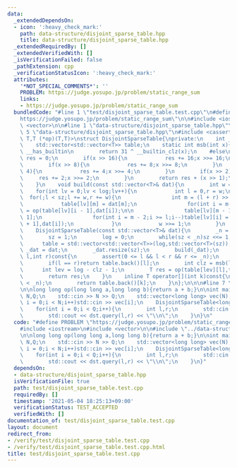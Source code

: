 ```yaml
---
data:
  _extendedDependsOn:
  - icon: ':heavy_check_mark:'
    path: data-structure/disjoint_sparse_table.hpp
    title: data-structure/disjoint_sparse_table.hpp
  _extendedRequiredBy: []
  _extendedVerifiedWith: []
  _isVerificationFailed: false
  _pathExtension: cpp
  _verificationStatusIcon: ':heavy_check_mark:'
  attributes:
    '*NOT_SPECIAL_COMMENTS*': ''
    PROBLEM: https://judge.yosupo.jp/problem/static_range_sum
    links:
    - https://judge.yosupo.jp/problem/static_range_sum
  bundledCode: "#line 1 \"test/disjoint_sparse_table.test.cpp\"\n#define PROBLEM \"\
    https://judge.yosupo.jp/problem/static_range_sum\"\n\n#include <iostream>\n#include\
    \ <vector>\n\n#line 1 \"data-structure/disjoint_sparse_table.hpp\"\n\n\n\n#line\
    \ 5 \"data-structure/disjoint_sparse_table.hpp\"\n#include <cassert>\n\ntemplate<class\
    \ T,T (*op)(T,T)>\nstruct DisjointSparseTable{\nprivate:\n    int _n,log,sz;\n\
    \    std::vector<std::vector<T>> table;\n    static int msb(int x){\n    #ifdef\
    \ __has_builtin\n        return 31 ^ __builtin_clz(x);\n    #else\n        int\
    \ res = 0;\n        if(x >> 16){\n            res += 16;x >>= 16;\n        }\n\
    \        if(x >> 8){\n            res += 8;x >>= 8;\n        }\n        if(x >>\
    \ 4){\n            res += 4;x >>= 4;\n        }\n        if(x >> 2){\n       \
    \     res += 2;x >>= 2;\n        }\n        return res + (x >> 1);\n    #endif\n\
    \    }\n    void build(const std::vector<T>& dat){\n        int w = sz;\n    \
    \    for(int lv = 0;lv < log;lv++){\n            int l = 0,r = w;\n          \
    \  for(;l < sz;l += w,r += w){\n                int m = (l + r) >> 1;\n\n    \
    \            table[lv][m] = dat[m];\n                for(int i = m + 1;i < r;i++)table[lv][i]\
    \ = op(table[lv][i - 1],dat[i]);\n\n                table[lv][m - 1] = dat[m -\
    \ 1];\n                for(int i = m - 2;i >= l;i--)table[lv][i] = op(table[lv][i\
    \ + 1],dat[i]);\n            }\n            w >>= 1;\n        }\n    }\n\npublic:\n\
    \    DisjointSparseTable(const std::vector<T>& dat){\n        _n = dat.size();\n\
    \        sz = 1;\n        log = 0;\n        while(sz < _n)sz <<= 1,log++;\n  \
    \      table = std::vector<std::vector<T>>(log,std::vector<T>(sz));\n        std::vector<T>\
    \ _dat = dat;\n        _dat.resize(sz);\n        build(_dat);\n    }\n    T query(int\
    \ l,int r)const{\n        assert(0 <= l && l < r && r <= _n);\n        r--;\n\
    \        if(l == r)return table.back()[l];\n        int clz = msb(l ^ r);\n  \
    \      int lev = log - clz - 1;\n        T res = op(table[lev][l],table[lev][r]);\n\
    \        return res;\n    }\n    inline T operator[](int k)const{\n        assert(k\
    \ < _n);\n        return table.back()[k];\n    }\n};\n\n\n#line 7 \"test/disjoint_sparse_table.test.cpp\"\
    \n\nlong long op(long long a,long long b){return a + b;}\n\nint main(){\n    int\
    \ N,Q;\n    std::cin >> N >> Q;\n    std::vector<long long> vec(N);\n    for(int\
    \ i = 0;i < N;i++)std::cin >> vec[i];\n    DisjointSparseTable<long long,op> dst(vec);\n\
    \    for(int i = 0;i < Q;i++){\n        int l,r;\n        std::cin >> l >> r;\n\
    \        std::cout << dst.query(l,r) << \"\\n\";\n    }\n}\n"
  code: "#define PROBLEM \"https://judge.yosupo.jp/problem/static_range_sum\"\n\n\
    #include <iostream>\n#include <vector>\n\n#include \"../data-structure/disjoint_sparse_table.hpp\"\
    \n\nlong long op(long long a,long long b){return a + b;}\n\nint main(){\n    int\
    \ N,Q;\n    std::cin >> N >> Q;\n    std::vector<long long> vec(N);\n    for(int\
    \ i = 0;i < N;i++)std::cin >> vec[i];\n    DisjointSparseTable<long long,op> dst(vec);\n\
    \    for(int i = 0;i < Q;i++){\n        int l,r;\n        std::cin >> l >> r;\n\
    \        std::cout << dst.query(l,r) << \"\\n\";\n    }\n}"
  dependsOn:
  - data-structure/disjoint_sparse_table.hpp
  isVerificationFile: true
  path: test/disjoint_sparse_table.test.cpp
  requiredBy: []
  timestamp: '2021-05-04 18:25:13+09:00'
  verificationStatus: TEST_ACCEPTED
  verifiedWith: []
documentation_of: test/disjoint_sparse_table.test.cpp
layout: document
redirect_from:
- /verify/test/disjoint_sparse_table.test.cpp
- /verify/test/disjoint_sparse_table.test.cpp.html
title: test/disjoint_sparse_table.test.cpp
---
```

